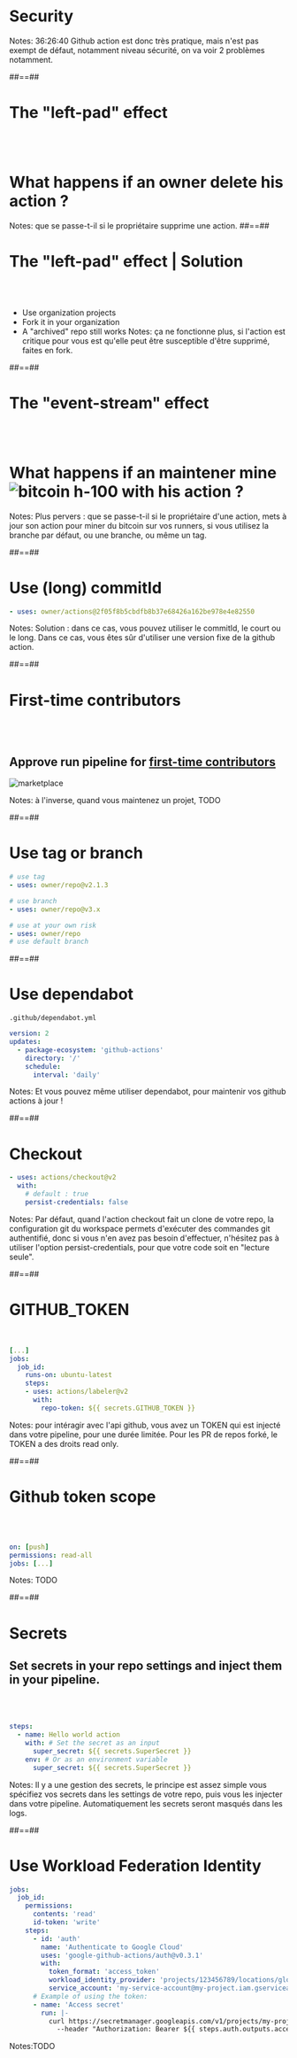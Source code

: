 <!-- .slide: class="transition sfeir-bg-red" -->

# Security

Notes: 36:26:40 Github action est donc très pratique, mais n'est pas exempt de défaut, notamment niveau sécurité, on va voir 2 problèmes notamment.

##==##

# The "left-pad" effect

<br><br>

# What happens if an owner delete his action ?

Notes: que se passe-t-il si le propriétaire supprime une action.
##==##

# The "left-pad" effect | Solution

<br><br>

- Use organization projects
- Fork it in your organization
- A "archived" repo still works
  <!-- .element: class="list-fragment" -->
  Notes: ça ne fonctionne plus, si l'action est critique pour vous est qu'elle peut être susceptible d'être supprimé, faites en fork.

##==##

# The "event-stream" effect

<br><br>

# What happens if an maintener mine ![bitcoin h-100](./assets/images/bitcoin-logo.png) with his action ?

Notes: Plus pervers : que se passe-t-il si le propriétaire d'une action, mets à jour son action pour miner du bitcoin sur vos runners, si vous utilisez la branche par défaut, ou une branche, ou même un tag.

##==##

<!-- .slide: class="with-code" -->

# Use (long) commitId

```yaml
- uses: owner/actions@2f05f8b5cbdfb8b37e68426a162be978e4e82550
```

<!-- .element: class="big-code" -->

Notes: Solution : dans ce cas, vous pouvez utiliser le commitId, le court ou le long. Dans ce cas, vous êtes sûr d'utiliser une version fixe de la github action.

##==##

# First-time contributors

<br><br>

## Approve run pipeline for [first-time contributors](https://docs.github.com/en/actions/managing-workflow-runs/approving-workflow-runs-from-public-forks)

![marketplace](./assets/images/first-time-contributor.png)

Notes: à l'inverse, quand vous maintenez un projet, TODO

##==##

<!-- .slide: class="with-code" -->

# Use tag or branch

```yaml
# use tag
- uses: owner/repo@v2.1.3
```

<!-- .element: class="big-code" -->

```yaml
# use branch
- uses: owner/repo@v3.x
```

<!-- .element: class="big-code" -->

```yaml
# use at your own risk
- uses: owner/repo
# use default branch
```

<!-- .element: class="big-code" -->

##==##

<!-- .slide: class="with-code" -->

# Use dependabot

`.github/dependabot.yml`

```yaml
version: 2
updates:
  - package-ecosystem: 'github-actions'
    directory: '/'
    schedule:
      interval: 'daily'
```

<!-- .element: class="big-code" -->

Notes: Et vous pouvez même utiliser dependabot, pour maintenir vos github actions à jour !

##==##

<!-- .slide: class="with-code" -->

# Checkout

```yaml
- uses: actions/checkout@v2
  with:
    # default : true
    persist-credentials: false
```

<!-- .element: class="big-code" -->

Notes: Par défaut, quand l'action checkout fait un clone de votre repo, la configuration git du workspace permets d'exécuter des commandes git authentifié, donc si vous n'en avez pas besoin d'effectuer, n'hésitez pas à utiliser l'option persist-credentials, pour que votre code soit en "lecture seule".

##==##

<!-- .slide: class="with-code" -->

# GITHUB_TOKEN

<br>

```yaml
[...]
jobs:
  job_id:
    runs-on: ubuntu-latest
    steps:
    - uses: actions/labeler@v2
      with:
        repo-token: ${{ secrets.GITHUB_TOKEN }}
```

<!-- .element: class="big-code" -->

Notes: pour intéragir avec l'api github, vous avez un TOKEN qui est injecté dans votre pipeline, pour une durée limitée. Pour les PR de repos forké,
le TOKEN a des droits read only.

##==##

# Github token scope

<!-- .slide: class="with-code" -->

<br><br>

```yaml
on: [push]
permissions: read-all
jobs: [...]
```

<!-- .element: class="big-code" -->

Notes: TODO

##==##

<!-- .slide: class="with-code max-height" -->

# Secrets

## Set secrets in your repo settings and inject them in your pipeline.

<br><br>

```yaml
steps:
  - name: Hello world action
    with: # Set the secret as an input
      super_secret: ${{ secrets.SuperSecret }}
    env: # Or as an environment variable
      super_secret: ${{ secrets.SuperSecret }}
```

<!-- .element: class="big-code" -->

Notes: Il y a une gestion des secrets, le principe est assez simple vous spécifiez vos secrets dans les settings de votre repo, puis vous les injecter dans votre pipeline. Automatiquement les secrets seront masqués dans les logs.

##==##

<!-- .slide: class="with-code max-height" -->

# Use Workload Federation Identity

```yaml
jobs:
  job_id:
    permissions:
      contents: 'read'
      id-token: 'write'
    steps:
      - id: 'auth'
        name: 'Authenticate to Google Cloud'
        uses: 'google-github-actions/auth@v0.3.1'
        with:
          token_format: 'access_token'
          workload_identity_provider: 'projects/123456789/locations/global/workloadIdentityPools/my-pool/providers/my-provider'
          service_account: 'my-service-account@my-project.iam.gserviceaccount.com'
      # Example of using the token:
      - name: 'Access secret'
        run: |-
          curl https://secretmanager.googleapis.com/v1/projects/my-project/secrets/my-secret/versions/1:access \
            --header "Authorization: Bearer ${{ steps.auth.outputs.access_token }}"
```

Notes:TODO
